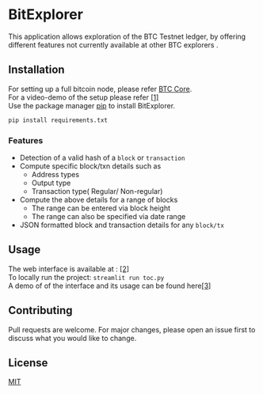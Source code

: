 # BitExplorer
This application allows exploration of the BTC Testnet ledger, by offering different features not currently available at other BTC explorers .


## Installation
For setting up a full bitcoin node, please refer [BTC Core](https://bit.ly/3hg2TMy).  
For a video-demo of the setup please refer [[1]](https://drive.google.com/file/d/1FJwqIkqRVJ71aikOYbtEe5acMh3zFg4_/view?usp=sharing)  
Use the package manager [pip](https://pip.pypa.io/en/stable/) to install BitExplorer.

```bash
pip install requirements.txt
```
### Features

- Detection of a valid hash of a ```block``` or ```transaction```
- Compute specific block/txn details such as
  * Address types
  * Output type
  * Transaction type( Regular/ Non-regular)
- Compute the above details for a range of blocks
  * The range can be entered via block height
  * The range can also be specified via date range
- JSON formatted block and transaction details for any ```block/tx```

## Usage
The web interface is available at : [[2]](http://206.189.131.95:8502/)  
To locally run the project: ```streamlit run toc.py```  
A demo of of the interface and its usage can be found here[[3]](https://drive.google.com/file/d/1pgz_9rawK219MLb1qTkd9IHy-2N0SKTw/view?usp=sharing)

## Contributing
Pull requests are welcome. For major changes, please open an issue first to discuss what you would like to change.

## License
[MIT](https://choosealicense.com/licenses/mit/)
